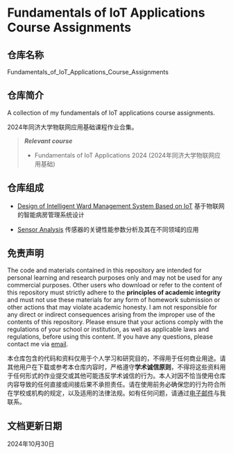 # Fundamentals of IoT Applications Course Assignments

## 仓库名称

Fundamentals_of_IoT_Applications_Course_Assignments

## 仓库简介

A collection of my fundamentals of IoT applications course assignments.

2024年同济大学物联网应用基础课程作业合集。

> ***Relevant course***
> * Fundamentals of IoT Applications 2024 (2024年同济大学物联网应用基础)

## 仓库组成

* [Design of Intelligent Ward Management System Based on IoT](Design_of_Intelligent_Ward_Management_System_Based_on_IoT)
基于物联网的智能病房管理系统设计

* [Sensor Analysis](Sensor_Analysis)
传感器的关键性能参数分析及其在不同领域的应用

## 免责声明

The code and materials contained in this repository are intended for personal learning and research purposes only and may not be used for any commercial purposes. Other users who download or refer to the content of this repository must strictly adhere to the **principles of academic integrity** and must not use these materials for any form of homework submission or other actions that may violate academic honesty. I am not responsible for any direct or indirect consequences arising from the improper use of the contents of this repository. Please ensure that your actions comply with the regulations of your school or institution, as well as applicable laws and regulations, before using this content. If you have any questions, please contact me via [email](mailto:minmuslin@outlook.com).

本仓库包含的代码和资料仅用于个人学习和研究目的，不得用于任何商业用途。请其他用户在下载或参考本仓库内容时，严格遵守**学术诚信原则**，不得将这些资料用于任何形式的作业提交或其他可能违反学术诚信的行为。本人对因不恰当使用仓库内容导致的任何直接或间接后果不承担责任。请在使用前务必确保您的行为符合所在学校或机构的规定，以及适用的法律法规。如有任何问题，请通过[电子邮件](mailto:minmuslin@outlook.com)与我联系。

## 文档更新日期

2024年10月30日